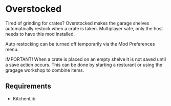 # Overstocked

Tired of grinding for crates? Overstocked makes the garage shelves automatically restock when a crate is taken. Multiplayer safe, only the host needs to have this mod installed.

Auto restocking can be turned off temporarily via the Mod Preferences menu.

IMPORTANT! When a crate is placed on an empty shelve it is not saved until a save action occurs. This can be done by starting a resturant or using the gragage workshop to combine items.

## Requirements
- KitchenLib
